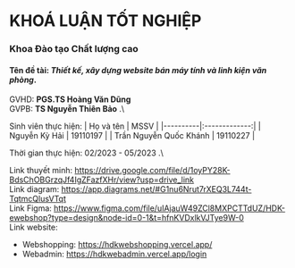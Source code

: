 # KHOÁ LUẬN TỐT NGHIỆP
### Khoa Đào tạo Chất lượng cao

#### **Tên đề tài**: *Thiết kế, xây dựng website bán máy tính và linh kiện văn phòng*.
GVHD: **PGS.TS Hoàng Văn Dũng** \
GVPB: **TS Nguyễn Thiên Bảo** .\

Sinh viên thực hiện:
| Họ và tên   |      MSSV      | 
|----------|:-------------:|
| Nguyễn Kỳ Hải |  19110197 |
| Trần Nguyễn Quốc Khánh |    19110227   |

Thời gian thực hiện: 02/2023 - 05/2023 .\

Link thuyết minh: https://drive.google.com/file/d/1oyPY28K-BdsChOBGrzqJf4IgZFazfXHr/view?usp=drive_link \
Link diagram:  https://app.diagrams.net/#G1nu6Nrut7rXEQ3L744t-TqtmcQlusVTqt \
Link Figma:  https://www.figma.com/file/uIAjauW49ZCl8MXPCTTdUZ/HDK-ewebshop?type=design&node-id=0-1&t=hfnKVDxlkVJTye9W-0 \
Link website:
- Webshopping: https://hdkwebshopping.vercel.app/
- Webadmin: https://hdkwebadmin.vercel.app/login
